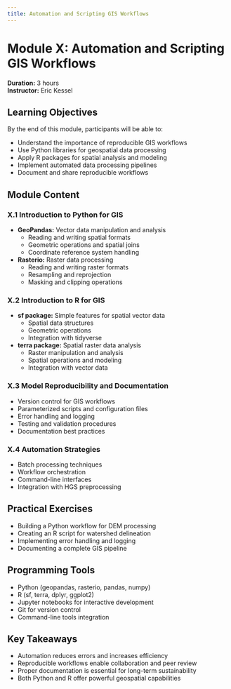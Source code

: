 ```yaml
---
title: Automation and Scripting GIS Workflows
---
```


# Module X: Automation and Scripting GIS Workflows
**Duration:** 3 hours  
**Instructor:** Eric Kessel

## Learning Objectives

By the end of this module, participants will be able to:
- Understand the importance of reproducible GIS workflows
- Use Python libraries for geospatial data processing
- Apply R packages for spatial analysis and modeling
- Implement automated data processing pipelines
- Document and share reproducible workflows

## Module Content

### X.1 Introduction to Python for GIS
- **GeoPandas:** Vector data manipulation and analysis
  - Reading and writing spatial formats
  - Geometric operations and spatial joins
  - Coordinate reference system handling
- **Rasterio:** Raster data processing
  - Reading and writing raster formats
  - Resampling and reprojection
  - Masking and clipping operations

### X.2 Introduction to R for GIS
- **sf package:** Simple features for spatial vector data
  - Spatial data structures
  - Geometric operations
  - Integration with tidyverse
- **terra package:** Spatial raster data analysis
  - Raster manipulation and analysis
  - Spatial operations and modeling
  - Integration with vector data

### X.3 Model Reproducibility and Documentation
- Version control for GIS workflows
- Parameterized scripts and configuration files
- Error handling and logging
- Testing and validation procedures
- Documentation best practices

### X.4 Automation Strategies
- Batch processing techniques
- Workflow orchestration
- Command-line interfaces
- Integration with HGS preprocessing

## Practical Exercises

- Building a Python workflow for DEM processing
- Creating an R script for watershed delineation
- Implementing error handling and logging
- Documenting a complete GIS pipeline

## Programming Tools

- Python (geopandas, rasterio, pandas, numpy)
- R (sf, terra, dplyr, ggplot2)
- Jupyter notebooks for interactive development
- Git for version control
- Command-line tools integration

## Key Takeaways

- Automation reduces errors and increases efficiency
- Reproducible workflows enable collaboration and peer review
- Proper documentation is essential for long-term sustainability
- Both Python and R offer powerful geospatial capabilities
